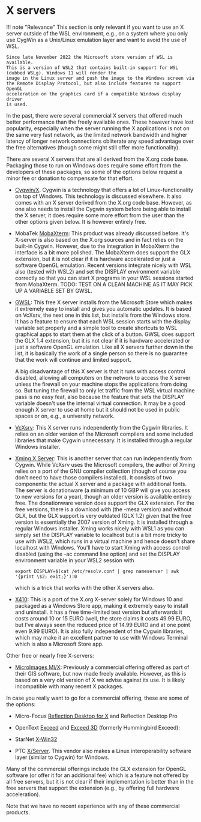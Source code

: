 # X servers

!!! note "Relevance"
    This section is only relevant if you want to use an X server outside
    of the WSL environment, e.g., on a system where you only use CygWin
    as a Unix/Linux emulation layer and want to avoid the use of WSL. 

    Since late November 2022 the Microsoft store version of WSL is available.
    This is a version of WSL2 that contains built-in support for WSL
    (dubbed WSLg). Windows 11 will render the
    image in the Linux server and push the image to the Windows screen via
    the Remote Display Protocol, but also include features to support OpenGL
    acceleration on the graphics card if a compatible Windows display driver
    is used. 

In the past, there were several commercial X servers that offered much
better performance than the freely available ones. These however have
lost popularity, especially when the server running the X applications
is not on the same very fast network, as the limited network bandwidth
and higher latency of longer network connections obliterate any speed
advantage over the free alternatives (though some might still offer more
functionality).

There are several X servers that are all derived from the X.org code
base. Packaging those to run on Windows does require some effort from
the developers of these packages, so some of the options below request a
minor fee or donation to compensate for that effort.

-   [Cygwin/X](https://x.cygwin.com/). Cygwin is a technology that
    offers a lot of Linux-functionality on top of Windows. This
    technology is discussed elsewhere. It also comes with an X server
    derived from the X.org code base. However, as one also needs to
    install the Cygwin system before being able to install the X server,
    it does require some more effort from the user than the other
    options given below. It is however entirely free.

-   MobaTek [MobaXterm](https://mobaxterm.mobatek.net/): This product
    was already discussed before. It's X-server is also based on the
    X.org sources and in fact relies on the built-in Cygwin. However,
    due to the integration in MobaXterm the interface is a bit more
    polished. The MobaXterm does support the GLX extension, but it is
    not clear if it is hardware accelerated or just a software OpenGL
    emulation. Recent versions integrate nicely with WSL also (tested
    with WSL2) and set the DISPLAY environment variable correctly so
    that you can start X programs in your WSL sessions started from
    MobaXterm. TODO: TEST ON A CLEAN MACHINE AS IT MAY PICK UP A
    VARIABLE SET BY GWSL.

-   [GWSL](https://opticos.github.io/gwsl/): This free X server installs
    from the Microsoft Store which makes it extremely easy to install
    and gives you automatic updates. It is based on VcXsrv, the next one
    in this list, but installs from the Windows store. It has a feature
    to ensure that each WSL session starts with the display variable set
    properly and a simple tool to create shortcuts to WSL graphical apps
    to start them at the click of a button. GWSL does support the GLX
    1.4 extension, but it is not clear if it is hardware accelerated or
    just a software OpenGL emulation. Like all X servers further down in
    the list, it is basically the work of a single person so there is no
    guarantee that the work will continue and limited support.

    A big disadvantage of this X server is that it runs with access
    control disabled, allowing all computers on the network to access
    the X server unless the firewall on your machine stops the
    applications from doing so. But tuning the firewall to only let
    traffic from the WSL virtual machine pass is no easy feat, also
    because the feature that sets the DISPLAY variable doesn't use the
    internal virtual connection. It may be a good enough X server to use
    at home but it should not be used in public spaces or on, e.g., a
    university network.

-   [VcXsrv](https://sourceforge.net/projects/vcxsrv/): This X server
    runs independently from the Cygwin libraries. It relies on an older
    version of the Microsoft compilers and some included libraries that
    make Cygwin unnecessary. It is installed through a regular Windows
    installer.

-   [Xming X Server](http://www.straightrunning.com/XmingNotes/): This
    is another server that can run independently from Cygwin. While
    VcXsrv uses the Microsoft compilers, the author of Xming relies on a
    port of the GNU compiler collection (though of course you don't need
    to have those compilers installed). It consists of two components:
    the actual X server and a package with additional fonts. The server
    is donationware (a minimum of 10 GBP will give you access to new
    versions for a year), though an older version is available entirely
    free. The donationware version does support the GLX extension. For
    the free versions, there is a download with (the -mesa version) and
    without GLX, but the GLX support is very outdated (GLX 1.2) given
    that the free version is essentially the 2007 version of Xming. It
    is installed through a regular Windows installer. Xming works nicely
    with WSL1 as you can simply set the DISPLAY variable to localhost
    but is a bit more tricky to use with WSL2, which runs in a virtual
    machine and hence doesn't share localhost with Windows. You'll have
    to start Xming with access control disabled (using the -ac command
    line option) and set the DISPLAY environment variable in your WSL2
    session with 
    
    ```
    export DISPLAY=$(cat /etc/resolv.conf | grep nameserver | awk '{print \$2; exit;}'):0 
    ```

    which is a trick that
    works with the other X servers also.

-   [X410](https://x410.dev/): This is a port of the X.org X-server
    solely for Windows 10 and packaged as a Windows Store app, making it
    extremely easy to install and uninstall. It has a free time-limited
    test version but afterwards it costs around 10 or 15 EURO (well, the
    store claims it costs 49.99 EURO, but I've always seen the reduced
    price of 14.99 EURO and at one point even 9.99 EURO). It is also
    fully independent of the Cygwin libraries, which may make it an
    excellent partner to use with Windows Terminal which is also a
    Microsoft Store app.

Other free or nearly free X-servers:

-   [MicroImages
    MI/X](https://www.microfocus.com/en-us/products/reflection-desktop-for-x/overview):
    Previously a commercial offering offered as part of their GIS
    software, but now made freely available. However, as this is based
    on a very old version of X we advise against its use. It is likely
    incompatible with many recent X packages.

In case you really want to go for a commercial offering, these are some
of the options:

-   Micro-Focus [Reflection Desktop for
    X](https://www.microfocus.com/en-us/products/reflection-desktop-for-x/overview)
    and Reflection Desktop Pro

-   OpenText
    [Exceed](https://www.opentext.com/products-and-solutions/products/specialty-technologies/connectivity/exceed)
    and [Exceed
    3D](https://www.opentext.com/products-and-solutions/products/specialty-technologies/connectivity/exceed-3d)
    (formerly Hummingbird Exceed):

-   StarNet [X-Win32](https://www.starnet.com/xwin32/)

-   PTC
    [X/Server](https://www.microfocus.com/en-us/products/reflection-desktop-for-x/overview).
    This vendor also makes a Linux interoperability software layer
    (similar to Cygwin) for Windows.

Many of the commercial offerings include the GLX extension for OpenGL
software (or offer it for an additional fee) which is a feature not
offered by all free servers, but it is not clear if their implementation
is better than in the free servers that support the extension (e.g., by
offering full hardware acceleration).

Note that we have no recent experience with any of these commercial
products.
